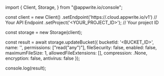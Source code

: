 import { Client, Storage,  } from "@appwrite.io/console";

const client = new Client()
    .setEndpoint('https://<REGION>.cloud.appwrite.io/v1') // Your API Endpoint
    .setProject('<YOUR_PROJECT_ID>'); // Your project ID

const storage = new Storage(client);

const result = await storage.updateBucket({
    bucketId: '<BUCKET_ID>',
    name: '<NAME>',
    permissions: ["read("any")"],
    fileSecurity: false,
    enabled: false,
    maximumFileSize: 1,
    allowedFileExtensions: [],
    compression: .None,
    encryption: false,
    antivirus: false
});

console.log(result);
